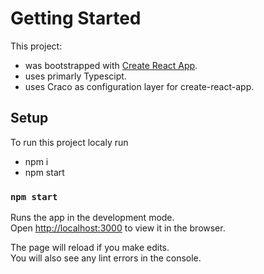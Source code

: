 # Getting Started

This project:

- was bootstrapped with [Create React App](https://github.com/facebook/create-react-app).
- uses primarly Typescipt.
- uses Craco as configuration layer for create-react-app.

## Setup

To run this project localy run

- npm i
- npm start

### `npm start`

Runs the app in the development mode.\
Open [http://localhost:3000](http://localhost:3000) to view it in the browser.

The page will reload if you make edits.\
You will also see any lint errors in the console.
